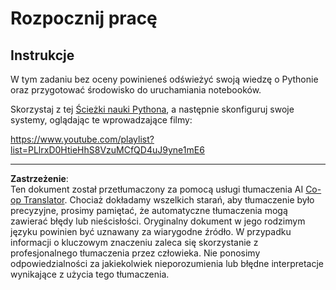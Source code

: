 <!--
CO_OP_TRANSLATOR_METADATA:
{
  "original_hash": "4c4698044bb8af52cfb6388a4ee0e53b",
  "translation_date": "2025-09-03T17:48:47+00:00",
  "source_file": "1-Introduction/1-intro-to-ML/assignment.md",
  "language_code": "pl"
}
-->
# Rozpocznij pracę

## Instrukcje

W tym zadaniu bez oceny powinieneś odświeżyć swoją wiedzę o Pythonie oraz przygotować środowisko do uruchamiania notebooków.

Skorzystaj z tej [Ścieżki nauki Pythona](https://docs.microsoft.com/learn/paths/python-language/?WT.mc_id=academic-77952-leestott), a następnie skonfiguruj swoje systemy, oglądając te wprowadzające filmy:

https://www.youtube.com/playlist?list=PLlrxD0HtieHhS8VzuMCfQD4uJ9yne1mE6

---

**Zastrzeżenie**:  
Ten dokument został przetłumaczony za pomocą usługi tłumaczenia AI [Co-op Translator](https://github.com/Azure/co-op-translator). Chociaż dokładamy wszelkich starań, aby tłumaczenie było precyzyjne, prosimy pamiętać, że automatyczne tłumaczenia mogą zawierać błędy lub nieścisłości. Oryginalny dokument w jego rodzimym języku powinien być uznawany za wiarygodne źródło. W przypadku informacji o kluczowym znaczeniu zaleca się skorzystanie z profesjonalnego tłumaczenia przez człowieka. Nie ponosimy odpowiedzialności za jakiekolwiek nieporozumienia lub błędne interpretacje wynikające z użycia tego tłumaczenia.
